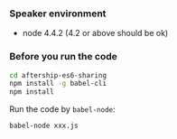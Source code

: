 ### Speaker environment

- node 4.4.2 (4.2 or above should be ok)

### Before you run the code

```sh
cd aftership-es6-sharing
npm install -g babel-cli
npm install
```

Run the code by `babel-node`:

```sh
babel-node xxx.js
```
